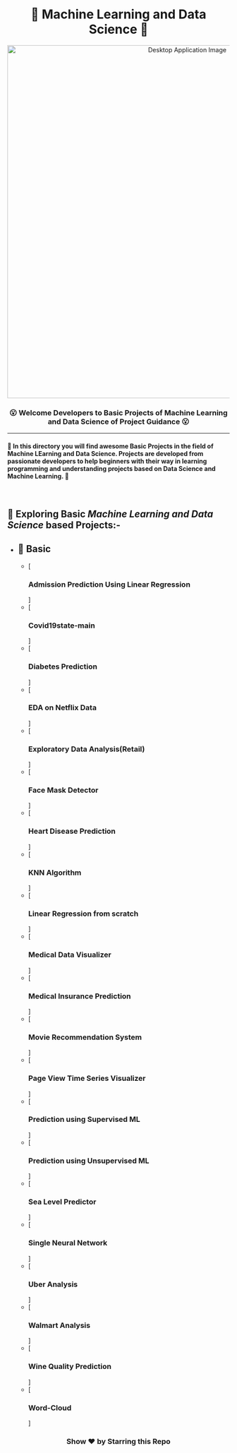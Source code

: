 <!-- # DSA-practice
This repository keeps track of my leetcode coding questions as well as my DSA practice.
 -->
 
 <h1 align="center">💙 Machine Learning and Data Science 💙</h1>
<p align="center"><img src="https://tdwi.org/-/media/TDWI/TDWI/BITW/machinelearning4.jpg" alt="Desktop Application Image" width=800px />
   <h3><p align="center"><strong>😮 Welcome Developers to Basic Projects of Machine Learning and Data Science of Project Guidance 😮</strong></p>
</p></h3>
<hr>
<h4>🍊 In this directory you will find awesome Basic Projects in the field of Machine LEarning and Data Science. Projects are developed from passionate developers to help beginners with their way in learning programming and understanding projects based on Data Science and Machine Learning. 🍊</h4>
</br>

<h2> 🎯 Exploring Basic <i>Machine Learning and Data Science</i> based Projects:-</h2>

- <h2>🚩 Basic</h2>

  - [<h3> Admission Prediction Using Linear Regression </h3>]
  - [<h3> Covid19state-main </h3>]
  - [<h3> Diabetes Prediction </h3>]
  - [<h3> EDA on Netflix Data </h3>]
  - [<h3> Exploratory Data Analysis(Retail) </h3>]
  - [<h3> Face Mask Detector </h3>]
  - [<h3> Heart Disease Prediction </h3>]
  - [<h3> KNN Algorithm </h3>]
  - [<h3> Linear Regression from scratch </h3>]
  - [<h3> Medical Data Visualizer </h3>]
  - [<h3> Medical Insurance Prediction </h3>]
  - [<h3> Movie Recommendation System </h3>]
  - [<h3> Page View Time Series Visualizer </h3>]
  - [<h3> Prediction using Supervised ML </h3>]
  - [<h3> Prediction using Unsupervised ML </h3>]
  - [<h3> Sea Level Predictor </h3>]
  - [<h3> Single Neural Network </h3>]
  - [<h3> Uber Analysis </h3>]
  - [<h3> Walmart Analysis </h3>]
  - [<h3> Wine Quality Prediction </h3>]
  - [<h3> Word-Cloud </h3>]

<h3 align="center"> Show ❤️ by Starring this Repo</p> </h3>
